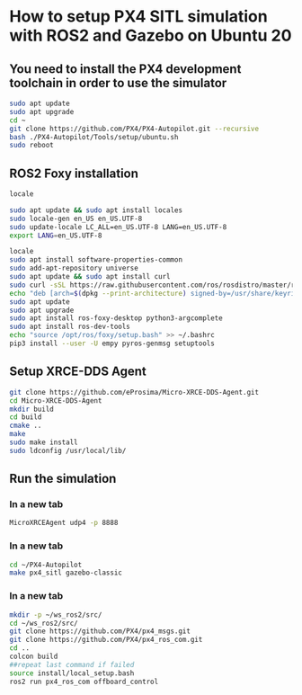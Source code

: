 # How to setup PX4 SITL simulation with ROS2 and Gazebo on Ubuntu 20

## You need to install the PX4 development toolchain in order to use the simulator
```bash
sudo apt update
sudo apt upgrade
cd ~
git clone https://github.com/PX4/PX4-Autopilot.git --recursive
bash ./PX4-Autopilot/Tools/setup/ubuntu.sh
sudo reboot
```

## ROS2 Foxy installation
```bash
locale

sudo apt update && sudo apt install locales
sudo locale-gen en_US en_US.UTF-8
sudo update-locale LC_ALL=en_US.UTF-8 LANG=en_US.UTF-8
export LANG=en_US.UTF-8

locale
sudo apt install software-properties-common
sudo add-apt-repository universe
sudo apt update && sudo apt install curl
sudo curl -sSL https://raw.githubusercontent.com/ros/rosdistro/master/ros.key -o /usr/share/keyrings/ros-archive-keyring.gpg
echo "deb [arch=$(dpkg --print-architecture) signed-by=/usr/share/keyrings/ros-archive-keyring.gpg] http://packages.ros.org/ros2/ubuntu $(. /etc/os-release && echo $UBUNTU_CODENAME) main" | sudo tee /etc/apt/sources.list.d/ros2.list > /dev/null
sudo apt update
sudo apt upgrade
sudo apt install ros-foxy-desktop python3-argcomplete
sudo apt install ros-dev-tools
echo "source /opt/ros/foxy/setup.bash" >> ~/.bashrc
pip3 install --user -U empy pyros-genmsg setuptools
```

## Setup XRCE-DDS Agent
```bash
git clone https://github.com/eProsima/Micro-XRCE-DDS-Agent.git
cd Micro-XRCE-DDS-Agent
mkdir build
cd build
cmake ..
make
sudo make install
sudo ldconfig /usr/local/lib/
```
## Run the simulation
### In a new tab
```bash
MicroXRCEAgent udp4 -p 8888
```


### In a new tab
```bash
cd ~/PX4-Autopilot
make px4_sitl gazebo-classic
```

### In a new tab
```bash
mkdir -p ~/ws_ros2/src/
cd ~/ws_ros2/src/
git clone https://github.com/PX4/px4_msgs.git
git clone https://github.com/PX4/px4_ros_com.git
cd ..
colcon build
##repeat last command if failed
source install/local_setup.bash
ros2 run px4_ros_com offboard_control
```